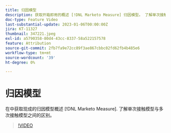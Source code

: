 ```yaml
---
title: 归因模型
description: 获取开箱即用的概述 [!DNL Marketo Measure] 归因模型。 了解单次接触模型与多次接触模型之间的区别。
doc-type: Feature Video
last-substantial-update: 2023-01-06T00:00:00Z
jira: KT-11327
thumbnail: 347221.jpeg
exl-id: a5790358-80d4-43cc-8337-58a522157578
feature: Attribution
source-git-commit: 2fb7fa9e72cc89f3ae867cbbc02fd62fb4b485e6
workflow-type: tm+mt
source-wordcount: '39'
ht-degree: 0%

---
```


# 归因模型

在中获取现成的归因模型概述 [!DNL Marketo Measure]. 了解单次接触模型与多次接触模型之间的区别。

>[!VIDEO](https://video.tv.adobe.com/v/347221/?quality=12&learn=on)

